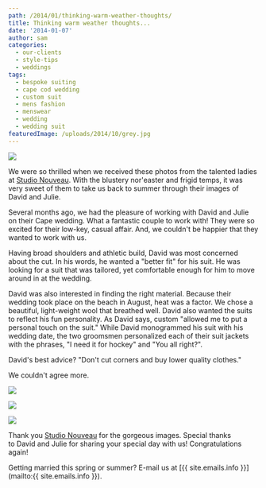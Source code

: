 ```yaml
---
path: /2014/01/thinking-warm-weather-thoughts/
title: Thinking warm weather thoughts...
date: '2014-01-07'
author: sam
categories:
  - our-clients
  - style-tips
  - weddings
tags:
  - bespoke suiting
  - cape cod wedding
  - custom suit
  - mens fashion
  - menswear
  - wedding
  - wedding suit
featuredImage: /uploads/2014/10/grey.jpg
---
```

[![](http://3.bp.blogspot.com/-FSeAcE9p-gY/UssR3fZEKYI/AAAAAAAATTU/psK6aqTZFxs/s1600/I_0821.jpg)](http://3.bp.blogspot.com/-FSeAcE9p-gY/UssR3fZEKYI/AAAAAAAATTU/psK6aqTZFxs/s1600/I_0821.jpg)

We were so thrilled when we received these photos from the talented ladies at [Studio Nouveau](http://www.thestudionouveau.com/). With the blustery nor'easter and frigid temps, it was very sweet of them to take us back to summer through their images of David and Julie.

Several months ago, we had the pleasure of working with David and Julie on their Cape wedding. What a fantastic couple to work with! They were so excited for their low-key, casual affair. And, we couldn't be happier that they wanted to work with us.

Having broad shoulders and athletic build, David was most concerned about the cut. In his words, he wanted a "better fit" for his suit. He was looking for a suit that was tailored, yet comfortable enough for him to move around in at the wedding.

David was also interested in finding the right material. Because their wedding took place on the beach in August, heat was a factor. We chose a beautiful, light-weight wool that breathed well. David also wanted the suits to reflect his fun personality. As David says, custom "allowed me to put a personal touch on the suit." While David monogrammed his suit with his wedding date, the two groomsmen personalized each of their suit jackets with the phrases, "I need it for hockey" and "You all right?".

David's best advice? "Don't cut corners and buy lower quality clothes."

We couldn't agree more.

[![](http://2.bp.blogspot.com/-SmMUX34qYD4/UssR6ByFokI/AAAAAAAATTk/TkkbRIv5_Z4/s1600/I_0731.jpg)](http://2.bp.blogspot.com/-SmMUX34qYD4/UssR6ByFokI/AAAAAAAATTk/TkkbRIv5_Z4/s1600/I_0731.jpg)

![](http://1.bp.blogspot.com/-H3ZVn8E7CKE/UssR5Avj3HI/AAAAAAAATTc/gUK07o3OHt0/s1600/I_0845.jpg)

[![](http://3.bp.blogspot.com/-JF5-aU39ryA/UssR81qF-nI/AAAAAAAATTs/mr24bcX8H2U/s1600/I_0286.jpg)](http://3.bp.blogspot.com/-JF5-aU39ryA/UssR81qF-nI/AAAAAAAATTs/mr24bcX8H2U/s1600/I_0286.jpg)

Thank you [Studio Nouveau](http://www.thestudionouveau.com/) for the gorgeous images. Special thanks to David and Julie for sharing your special day with us! Congratulations again!

Getting married this spring or summer? E-mail us at [{{ site.emails.info }}](mailto:{{ site.emails.info }}).